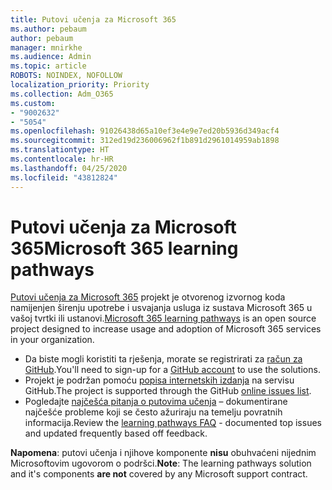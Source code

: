 ```yaml
---
title: Putovi učenja za Microsoft 365
ms.author: pebaum
author: pebaum
manager: mnirkhe
ms.audience: Admin
ms.topic: article
ROBOTS: NOINDEX, NOFOLLOW
localization_priority: Priority
ms.collection: Adm_O365
ms.custom:
- "9002632"
- "5054"
ms.openlocfilehash: 91026438d65a10ef3e4e9e7ed20b5936d349acf4
ms.sourcegitcommit: 312ed19d236006962f1b891d2961014959ab1898
ms.translationtype: HT
ms.contentlocale: hr-HR
ms.lasthandoff: 04/25/2020
ms.locfileid: "43812824"
---
```

# <a name="microsoft-365-learning-pathways"></a><span data-ttu-id="8231e-102">Putovi učenja za Microsoft 365</span><span class="sxs-lookup"><span data-stu-id="8231e-102">Microsoft 365 learning pathways</span></span>

<span data-ttu-id="8231e-103">[Putovi učenja za Microsoft 365](https://docs.microsoft.com/office365/customlearning/) projekt je otvorenog izvornog koda namijenjen širenju upotrebe i usvajanja usluga iz sustava Microsoft 365 u vašoj tvrtki ili ustanovi.</span><span class="sxs-lookup"><span data-stu-id="8231e-103">[Microsoft 365 learning pathways](https://docs.microsoft.com/office365/customlearning/) is an open source project designed to increase usage and adoption of Microsoft 365 services in your organization.</span></span>

- <span data-ttu-id="8231e-104">Da biste mogli koristiti ta rješenja, morate se registrirati za [račun za GitHub](http://aka.ms/joingithub).</span><span class="sxs-lookup"><span data-stu-id="8231e-104">You'll need to sign-up for a [GitHub account](http://aka.ms/joingithub) to use the solutions.</span></span>
- <span data-ttu-id="8231e-105">Projekt je podržan pomoću [popisa internetskih izdanja](https://aka.ms/CustomLearningHelp) na servisu GitHub.</span><span class="sxs-lookup"><span data-stu-id="8231e-105">The project is supported through the GitHub [online issues list](https://aka.ms/CustomLearningHelp).</span></span>
- <span data-ttu-id="8231e-106">Pogledajte [najčešća pitanja o putovima učenja](https://docs.microsoft.com/office365/customlearning/faq) – dokumentirane najčešće probleme koji se često ažuriraju na temelju povratnih informacija.</span><span class="sxs-lookup"><span data-stu-id="8231e-106">Review the [learning pathways FAQ](https://docs.microsoft.com/office365/customlearning/faq) - documented top issues and updated frequently based off feedback.</span></span>

<span data-ttu-id="8231e-107">**Napomena**: putovi učenja i njihove komponente **nisu** obuhvaćeni nijednim Microsoftovim ugovorom o podršci.</span><span class="sxs-lookup"><span data-stu-id="8231e-107">**Note**: The learning pathways solution and it's components **are not** covered by any Microsoft support contract.</span></span>
